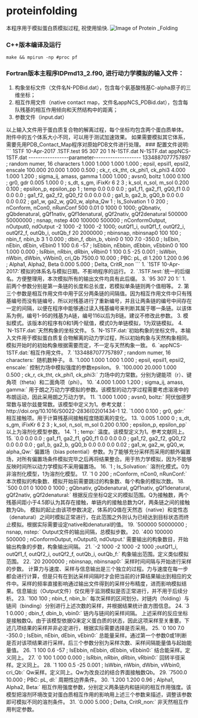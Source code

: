 # proteinfolding
本程序用于模拟蛋白质模拟过程, 祝使用愉快.
![Image of Protein _Folding](https://cen.acs.org/content/dam/cen/90/29/09029-scicon-thirumalai.jpg)

### C++版本编译及运行
`make && mpirun -np #proc pf`

### Fortran版本主程序IDPmd13_2.f90, 进行动力学模拟的输入文件：    
1. 构象坐标文件（文件名N-PDBid.dat），包含每个氨基酸残基C-alpha原子的三维坐标； 
2. 相互作用文件（native contact map，文件名appNCS_PDBid.dat），包含每队残基的相互作用倾向和天然结构中的距离；
3. 参数文件（input.dat）

<!---
参数文件使用说明见word文档。
---!> 
以上输入文件用于蛋白质复合物的解离过程，每个坐标均包含两个蛋白质单体。
附件中的五个体系大小不同，可以用于测试加速效果。 
如果需要模拟其它体系，需要先用PDB_Contact_Map程序对原始PDB文件进行处理。

### 配置文件说明:    
```
1STF      10-Apr-2017    
.1STF.test    
95  307  20 1    
N-1STF.dat    
N-1STF.dat    
appNCS-1STF.dat    
-----------------parameter--------------------    
1334887077757897                                 ; random numer, 16 characters    
      1.000       1.000       1.000      1.000   ; epsil, epsil1, epsil2, enscale    
    100.000      20.000       1.000      0.500   ; ck_r, ck_tht, ck_phi1, ck_phi3    
      4.000       1.000       1.200              ; sigma_ij, amass, gamma    
      1.000       1.000                          ; avsn0, boltz    
      1.000       0.100                          ; gr0, gdr    
      0.005       1.000       0                  ; s_dt, s_gm, iFixKr    
      6           2           3                  ; k_sol, n_sol, m_sol    
      0.200       0.100                          ; epsilon_p, epsilon_pp    
      1                                          ; temp    
      0.0         0.0         0.0                ; ga1_f1, ga2_f1, gQ0_f1    
      0.0         0.0         0.0                ; ga1_f2, ga2_f2, gQ0_f2    
      0.0         0.0         0.0                ; ga1_b, ga2_b, gQ0_b    
      0.0         0.0         0.0        0.02    ; ga1_w, ga2_w, gQ0_w, alpha_Qw    
      1                                          ; Is_Solvation    
      1           0           200                ; nConform, nCon0, nRunConf    
      500       0.01            0    1000  0 1000; gQbnativ, gQbdenatural, gQf1nativ, gQf1denatural, gQf2nativ, gQf2denatural    
     500000     50000000                         ; nsnap, nstep    
      400      100000    500000                  ; nConformOutput, nOutput0, ndOutput    
     -2         1000        -2      1000  -2 1000; outQf1_i, outQf1_f, outQf2_i, outQf2_f, outQb_i, outQb_f    
      20     2000000                             ; nbinsnap, nbinsnap0    
      100         100                            ; nbin_f, nbin_b    
      3       1        0.000                     ; dbin_f, dbin_b, vbin0    
      0         100         7.0   -350.0         ; IsEbin, nEbin, dEbin, vEbin0    
      1          100         0.6   -57           ; IsEbbin, nEbbin, dEbbin, vEbbin0    
      0          100        1.000     0.000      ; IsRbin, nRbin, dRbin, vRbin0    
      1          100        0.5   -25  0.001     ; IsWbin, nWbin, dWbin, vWbin0, cri_Qb    
      7500.0      10.000                         ; PBC: pL, dl    
      1.200       1.200         0.96             ; Alpha1, Alpha2, Beta    
      0.000       5.000                          ; Delta, CritR_non    
```    

1. `1STF      10-Apr-2017:`模拟的体系名与模拟日期。不影响程序的运行。   
2. `.1STF.test:`统一的后缀名。方便整理用，本次模拟所有的输出文件均具有此后缀。    
3. `95  307  20 1:` 
    1. 前两个参数分别是第一条链的长度和总长度，若模拟单条链则两个值相等。    
    2. 第三个参数是相互作用文件中用于区分两条链的间隔值。因为相互作用文件中只有残基编号而没有链编号，所以对残基进行了重新编号，并且让两条链的编号中间存在一定的间隔，以便在程序中能够通过读入残基编号来判断其属于哪一条链。以该体系为例，编号1-95的残基为A链，编号116以后为B链。建议不修改此参数。    
    3. 模拟模式。该版本的程序有0和1两个赋值，模式0为单链模拟，1为双链模拟。    

4. `N-1STF.dat:`天然构象的坐标文件。    

5. `N-1STF.dat:`初始构象的坐标文件。本输入文件用于模拟蛋白质复合物解离的动力学过程，所以初始构象与天然构象相同。模拟开始时的初始构象根据需要而定，不一定与天然构象一致。    

6. `appNCS-1STF.dat:`相互作用文件。    

7. `1334887077757897                                  ; random numer, 16 characters:`
随机数种子。    

8. `1.000       1.000       1.000      1.000    ; epsil, epsil1, epsil2, enscale:`
控制力场中模拟强度的参数epsilon。    

9. `100.000      20.000       1.000      0.500    ; ck_r, ck_tht, ck_phi1, ck_phi3:`
力场中的力常数。分别为键能项（r）、键角项（theta）和二面角项（phi）。    

10. `4.000       1.000       1.200               ; sigma_ij, amass, gamma:` 
用于朗之万动力学模拟的参数。该模型的动力学过程需要考虑溶液中的布朗运动，因此采用朗之万动力学。    

11. `1.000       1.000                           ; avsn0, boltz:` 
阿伏伽德罗常数与玻尔兹曼常数。该模型中定义为1。参考文献：http://doi.org/10.1016/S0022-2836(02)01434-1    

12. `1.000       0.100                           ; gr0, gdr:`
相互接触项。用于计算残基间接触程度随距离的变化。    

13. `0.005       1.000       0                   ; s_dt, s_gm, iFixKr    
6           2           3                   ; k_sol, n_sol, m_sol     
0.200       0.100                           ; epsilon_p, epsilon_pp` 
以上为溶剂化模型参数。    

14. `1    ; temp:` 
温度。该模型定义为1。参考文献同上。    

15. `0.0         0.0         0.0                 ; ga1_f1, ga2_f1, gQ0_f1    
0.0         0.0         0.0                 ; ga1_f2, ga2_f2, gQ0_f2    
0.0         0.0         0.0                 ; ga1_b, ga2_b, gQ0_b    
0.0         0.0      0.0       0.02         ; ga1_w, ga2_w, gQ0_w, alpha_Qw:` 
偏置场（bias potential）参数。为了能够充分采样而采用的额外偏置场，对所有偏置场条件模拟完毕之后再将结果整合。用于热力学模拟，因为不能够反映时间所以动力学模拟不采用偏置场。    

16. `1                                           ; Is_Solvation:` 
溶剂化模式。0为非溶剂化模型，1为溶剂化模型。    

17. `1           0           200                   ; nConform, nCon0, nRunConf:` 
本次模拟的构象数、模拟开始前需要跳过的构象数、每个构象的模拟次数。    

18. `500  0.01  0 1000  0 1000                      ; gQbnativ, gQbdenatural, gQf1nativ, gQf1denatural, gQf2nativ, gQf2denatural:` 
根据反应坐标Q定义的模拟范围。Q为接触数，两个残基间距小于4.5即认为其存在接触，单链内的接触总数为Qf，两条链之间的接触数为Qb。    
模拟的起止由该项参数决定，体系的Q值在天然态（native）和变性态（denatural）之间时模拟正常进行，在此范围之外则认为已经达到目标状态而终止模拟。根据实际需要设定native和denatural的值。    

19. `500000     50000000                           ; nsnap, nstep:` 
Output文件的输出间隔，总模拟步数。    

20. `400      100000    500000                 ; nConformOutput, nOutput0, ndOutput.' 
需要输出的构象数目，开始输出构象的步数，构象输出间隔。    

21. `-2 1000  -2 1000  -2 1000                               ;outQf1_i, outQf1_f, outQf2_i, outQf2_f, outQb_i, outQb_f:` 
构象输出范围。定义类似模拟范围。    

22. `20     2000000                           ; nbinsnap, nbinsnap0:` 
采样时间间隔与开始进行采样的步数。    
计算力与速度、采样与信息输出是三个独立的过程。力与速度在每一步都会进行计算，但是只有在到达采样间隔时才会把当前的计算结果输出到相应的文件中。采样的频率直接影响通过输出文件得到的采样分布精度，进而影响模拟结果。信息输出（Output文件）仅仅用于监测模拟是否正常进行，并不用于后续分析。    

23. `100         100                           ; nbin_f, nbin_b:` 
每次采样的区间划分。对链内（folding）与链间（binding）分别进行上述次数的采样，并根据结果统计直方图信息。    

24. `3       1        0.000              ; dbin_f, dbin_b, vbin0:` 
链内与链间的采样间隔。    
上述采样的反应坐标是接触数Q。由于该模型依据Q来定义蛋白质的状态，因此这项采样至关重要。下述几项结果的采样并非必定进行，根据实际需要选择是否采用。    

25. `0         100         7.0   -350.0    ; IsEbin, nEbin, dEbin, vEbin0:` 
总能量采样。通过第一个参数0或1判断是否对该项结果进行采样。后三个参数分别为采样次数、采样间隔能量值与起始能量值。    

26. `1          100         0.6   -57    ; IsEbbin, nEbbin, dEbbin, vEbbin0:` 
结合能采样。定义同上。    

27. `0          100        1.000     0.000    ; IsRbin, nRbin, dRbin, vRbin0:` 
回转半径采样。定义同上。    

28. `1          100        0.5   -25  0.001   ; IsWbin, nWbin, dWbin, vWbin0, cri_Qb:` 
Qw采样。定义同上。Qw为改良过的结合界面接触数Qb。    

29. `7500.0      10.000                           ; PBC: pL, dl:` 
周期性边界条件。    

30. `1.200       1.200         0.96              ; Alpha1, Alpha2, Beta:` 
相互作用强度参数，分别定义两条链内和链间的相互作用强度。该模型把溶剂环境改变对蛋白质相互作用的影响用上述三个参数来描述，调整该参数即可模拟不同的溶剂条件。    

31. `0.000       5.000                           ; Delta, CritR_non:`
非天然相互作用判定参数。    
